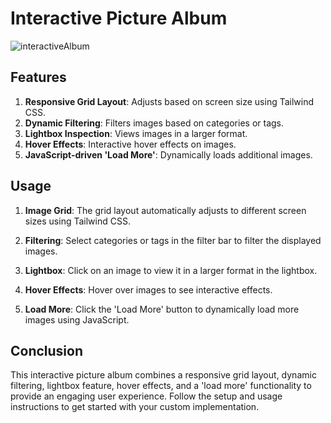 
# Interactive Picture Album

![interactiveAlbum](https://github.com/JitendraVarma11/CSEdge-Web-Development-Internship-1/assets/143241523/3bdb1150-eb69-4600-9e87-c3e648b669a2)

## Features

1. **Responsive Grid Layout**: Adjusts based on screen size using Tailwind CSS.
2. **Dynamic Filtering**: Filters images based on categories or tags.
3. **Lightbox Inspection**: Views images in a larger format.
4. **Hover Effects**: Interactive hover effects on images.
5. **JavaScript-driven 'Load More'**: Dynamically loads additional images.

## Usage

1. **Image Grid**: The grid layout automatically adjusts to different screen sizes using Tailwind CSS.

2. **Filtering**: Select categories or tags in the filter bar to filter the displayed images.

3. **Lightbox**: Click on an image to view it in a larger format in the lightbox.

4. **Hover Effects**: Hover over images to see interactive effects.

5. **Load More**: Click the 'Load More' button to dynamically load more images using JavaScript.

## Conclusion

This interactive picture album combines a responsive grid layout, dynamic filtering, lightbox feature, hover effects, and a 'load more' functionality to provide an engaging user experience. Follow the setup and usage instructions to get started with your custom implementation.
